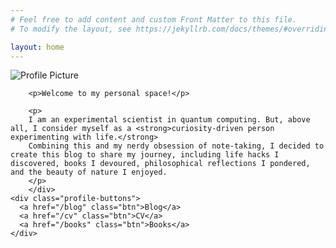 ```yaml
---
# Feel free to add content and custom Front Matter to this file.
# To modify the layout, see https://jekyllrb.com/docs/themes/#overriding-theme-defaults

layout: home
---
```

<link rel="stylesheet" href="{{ '/assets/css/index_styling.css' | relative_url }}">

<div class="profile-container">
  <div class="profile-image">
    <img src="{{ '/assets/images/profile.jpg' | relative_url }}" alt="Profile Picture">
  </div>
  <!-- <div style="display: flex; justify-content: space-around;">
    <img src="/assets/images/profile.jpg" alt="Image 1" style="width: 25%;"/>
    <img src="/assets/images/profile.jpg" alt="Image 2" style="width: 25%;"/>
    </div> -->

  <div class="profile-content">
    <div class="text-block">
        <!-- <h1>Junliang WANG</h1> -->

        <p>Welcome to my personal space!</p>

        <p>
        I am an experimental scientist in quantum computing. But, above all, I consider myself as a <strong>curiosity-driven person experimenting with life.</strong>
        Combining this and my nerdy obsession of note-taking, I decided to create this blog to share my journey, including life hacks I discovered, books I devoured, philosophical reflections I pondered, and the beauty of nature I enjoyed.
        </p>
        </div>
    <div class="profile-buttons">
      <a href="/blog" class="btn">Blog</a>
      <a href="/cv" class="btn">CV</a>
      <a href="/books" class="btn">Books</a>
    </div>
  </div>
</div>

<br>

